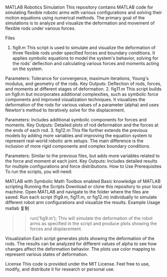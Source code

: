 MATLAB Robotics Simulation
This repository contains MATLAB code for simulating flexible robotic arms with various configurations and solving their motion equations using numerical methods. The primary goal of the simulations is to analyze and visualize the deformation and movement of flexible rods under various forces.

Files
1. fig9.m
This script is used to simulate and visualize the deformation of three flexible rods under specified forces and boundary conditions. It applies symbolic equations to model the system's behavior, solving for the rods' deflection and calculating various forces and moments acting on the system.

Parameters: Tolerance for convergence, maximum iterations, Young's modulus, and geometry of the rods.
Key Outputs: Deflection of rods, forces, and moments at different stages of deformation.
2. fig11.m
This script builds on fig9.m but incorporates additional complexities, such as symbolic force components and improved visualization techniques. It visualizes the deformation of the rods for various values of a parameter (alpha) and uses Newton's method to iteratively solve for the displacement.

Parameters: Includes additional symbolic components for forces and moments.
Key Outputs: Detailed plots of rod deformation and the forces at the ends of each rod.
3. fig12.m
This file further extends the previous models by adding more variables and improving the equation system to represent real-world robotic arm setups. The main difference is the inclusion of more rigid components and complex boundary conditions.

Parameters: Similar to the previous files, but adds more variables related to the force and moment at each joint.
Key Outputs: Includes detailed results for multiple configurations and force distributions.
How to Use
Prerequisites
To run the scripts, you will need:

MATLAB with Symbolic Math Toolbox enabled
Basic knowledge of MATLAB scripting
Running the Scripts
Download or clone this repository to your local machine.
Open MATLAB and navigate to the folder where the files are saved.
Run each script (fig9.m, fig11.m, or fig12.m) individually to simulate different robot arm configurations and visualize the results.
Example Usage
matlab
复制
>> run('fig9.m');
This will simulate the deformation of the robot arms as specified in the script and produce plots showing the forces and displacement.

Visualization
Each script generates plots showing the deformation of the rods. The results can be analyzed for different values of alpha to see how changes affect the deformation behavior. The plots use color mapping to represent various states of deformation.

License
This code is provided under the MIT License. Feel free to use, modify, and distribute it for research or personal use.
